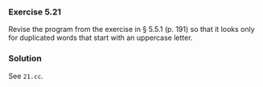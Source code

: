 ### Exercise 5.21

Revise the program from the exercise in &sect; 5.5.1 (p. 191) so that it looks
only for duplicated words that start with an uppercase letter.

### Solution

See `21.cc`.
